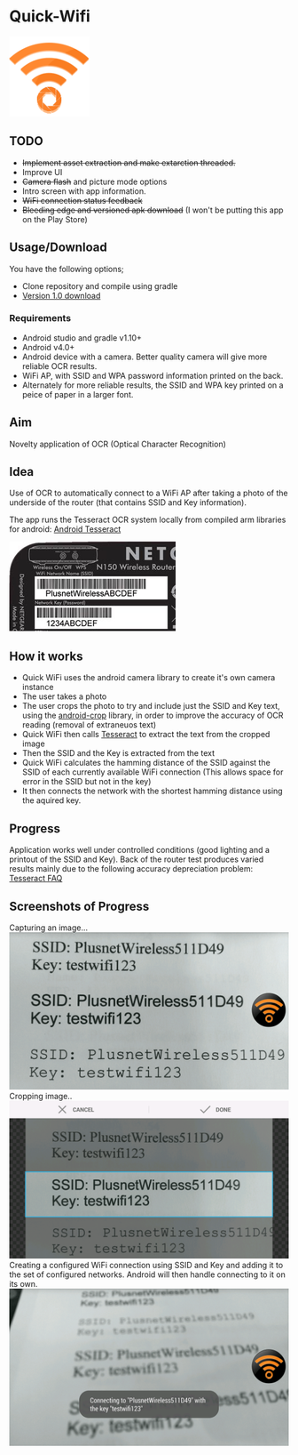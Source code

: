 

Quick-Wifi 
==========

![](/readmeimg/readmelogo.png?raw=true)

## TODO

* <s>Implement asset extraction and make extarction threaded.</s>
* Improve UI
* <s>Camera flash</s> and picture mode options
* Intro screen with app information.
* <s>WiFi connection status feedback</s>
* <s>Bleeding edge and versioned apk download</s> (I won't be putting this app on the Play Store)


## Usage/Download

You have the following options;
* Clone repository and compile using gradle
* [Version 1.0 download](https://www.dropbox.com/s/q3j5e6itul44gyu/QuickWifi.apk?dl=1)

### Requirements
* Android studio and gradle v1.10+
* Android v4.0+ 
* Android device with a camera. Better quality camera will give more reliable OCR results.
* WiFi AP, with SSID and WPA password information printed on the back.
* Alternately for more reliable results, the SSID and WPA key printed on a peice of paper in a larger font.

## Aim
Novelty application of OCR (Optical Character Recognition)

## Idea
Use of OCR to automatically connect to a WiFi AP after taking a photo of the underside of the router (that contains SSID and Key information).

The app runs the Tesseract OCR system locally from compiled arm libraries for android: [Android Tesseract](https://github.com/rmtheis/tess-two)

![Alt text](/readmeimg/wireless-details.jpg?raw=true "Underside of a typical router")

## How it works
* Quick WiFi uses the android camera library to create it's own camera instance
* The user takes a photo
* The user crops the photo to try and include just the SSID and Key text, using the [android-crop](https://github.com/jdamcd/android-crop) library, in order to improve the accuracy of OCR reading (removal of extraneuos text)
* Quick WiFi then calls [Tesseract](https://github.com/rmtheis/tess-two) to extract the text from the cropped image
* Then the SSID and the Key is extracted from the text
* Quick WiFi calculates the hamming distance of the SSID against the SSID of each currently available WiFi connection (This allows space for error in the SSID but not in the key)
* It then connects the network with the shortest hamming distance using the aquired key.

## Progress
Application works well under controlled conditions (good lighting and a printout of the SSID and Key). 
Back of the router test produces varied results mainly due to the following accuracy depreciation problem: [Tesseract FAQ](https://code.google.com/p/tesseract-ocr/wiki/FAQ#Is_there_a_Minimum_Text_Size?_(It_won't_read_screen_text!))

## Screenshots of Progress
Capturing an image...
![Alt text](/readmeimg/photo.png?raw=true "Underside of a typical router")
Cropping image..
![Alt text](/readmeimg/crop.png?raw=true "Underside of a typical router")
Creating a configured WiFi connection using SSID and Key and adding it to the set of configured networks. Android will then handle connecting to it on its own. 
![Alt text](/readmeimg/connect.png?raw=true "Connecting")
